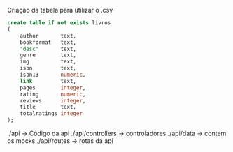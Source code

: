 Criação da tabela para utilizar o .csv

```sql
create table if not exists livros
(
    author       text,
    bookformat   text,
    "desc"       text,
    genre        text,
    img          text,
    isbn         text,
    isbn13       numeric,
    link         text,
    pages        integer,
    rating       numeric,
    reviews      integer,
    title        text,
    totalratings integer
);
```


./api -> Código da api
./api/controllers -> controladores
./api/data -> contem os mocks
./api/routes -> rotas da api

